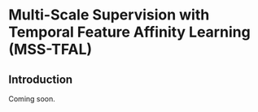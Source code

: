 # Multi-Scale Supervision with Temporal Feature Affinity Learning (MSS-TFAL)

## Introduction
Coming soon.
